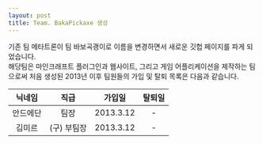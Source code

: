 ```yaml
---
layout: post
title: Team. BakaPickaxe 생성
---
```


기존 팀 메타트론이 팀 바보곡괭이로 이름을 변경하면서 새로운 깃헙 페이지를 파게 되었습니다.    
해당팀은 마인크래프트 플러그인과 웹사이트, 그리고 게임 어플리케이션을 제작하는 팀으로써 처음 생성된 2013년 이후 팀원들의 가입 및 탈퇴 목록은 다음과 같습니다.    

|닉네임|직급|가입일|탈퇴일|
|:-----:|:-----:|:-----:|:-----:|
|안드에단|팀장|2013.3.12|-|
|김미르|(구) 부팀장|2013.3.12|-|
